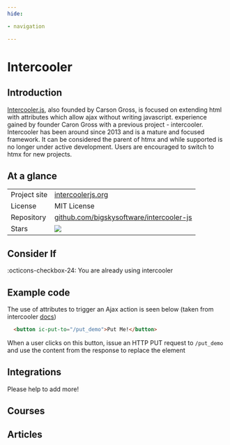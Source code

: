 ```yaml
---
hide:

- navigation

---
```


# Intercooler

## Introduction

[Intercooler.js](https://intercoolerjs.org), also founded by Carson Gross, is
focused on extending html with attributes which allow ajax without writing
javascript. experience gained by founder Caron Gross with a previous project -
intercooler. Intercooler has been around since 2013 and is a mature and focused
framework. It can be considered the parent of htmx and while supported is no
longer under active development. Users are encouraged to switch to htmx for new
projects.

## At a glance

|||
|---|---|
|Project site| [intercoolerjs.org](https://intercoolerjs.org/) |
| License | MIT License |
|Repository | [github.com/bigskysoftware/intercooler-js](https://github.com/bigskysoftware/intercooler-js) |
| Stars | ![](https://img.shields.io/github/stars/bigskysoftware/intercooler-js?style=social) |

## Consider If

:octicons-checkbox-24: You are already using intercooler

## Example code

The use of attributes to trigger an Ajax action is seen below (taken from
intercooler [docs](https://htmx.org/docs/#introduction))

```html
  <button ic-put-to="/put_demo">Put Me!</button>
```

When a user clicks on this button, issue an HTTP PUT request to `/put_demo` and
use the content from the response to replace the element 

## Integrations

Please help to add more!


## Courses


## Articles

